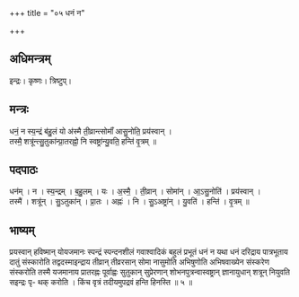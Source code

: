 +++
title = "०५ धनं न"

+++
## अधिमन्त्रम्
इन्द्रः। कृष्णः। त्रिष्टुप्।

## मन्त्रः
धनं॒ न स्य॒न्द्रं ब॑हु॒लं यो अ॑स्मै ती॒व्रान्त्सोमाँ॑ आसु॒नोति॒ प्रय॑स्वान् ।  
तस्मै॒ शत्रू॑न्त्सु॒तुका॑न्प्रा॒तरह्नो॒ नि स्वष्ट्रा॑न्यु॒वति॒ हन्ति॑ वृ॒त्रम् ॥

## पदपाठः
धन॑म् । न । स्य॒न्द्रम् । ब॒हु॒लम् । यः । अ॒स्मै॒ । ती॒व्रान् । सोमा॑न् । आ॒ऽसु॒नोति॑ । प्रय॑स्वान् ।  
तस्मै॑ । शत्रू॑न् । सु॒ऽतुका॑न् । प्रा॒तः । अह्नः॑ । नि । सु॒ऽअष्ट्रा॑न् । यु॒वति॑ । हन्ति॑ । वृ॒त्रम् ॥

## भाष्यम्
प्रयस्वान् हविष्मान् योयजमानः स्पन्द्रं स्पन्दनशीलं गवाश्वादिकं बहुलं प्रभूतं धनं न यथा धनं दरिद्राय पात्रभूताय दातुं संस्कारोति तद्वदस्माइन्द्राय तीव्रान् तीव्ररसान् सोमा नासुमोति अभिषुणोति अभिषवाख्येन संस्करेण संस्करोति तस्मै यजमानाय प्रातरह्नः पूर्वाह्वः सुतुकान् सुप्रेरणान् शोभनपुत्रन्वास्वष्ट्रान् ज्ञानायुधान् शत्रून् नियुवति सइन्द्रः पृ- थक् करोति । किंच वृत्रं तदीयमुपद्रवं हन्ति हिनस्ति ॥ ५ ॥